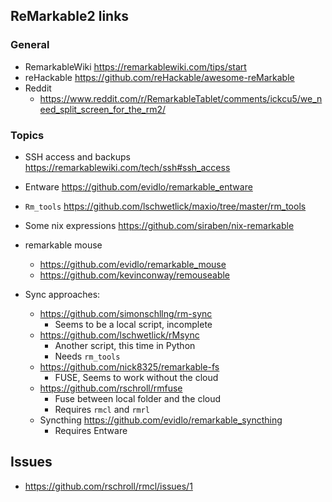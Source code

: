 
ReMarkable2 links
-----------------

### General

* RemarkableWiki https://remarkablewiki.com/tips/start
* reHackable https://github.com/reHackable/awesome-reMarkable
* Reddit
  - https://www.reddit.com/r/RemarkableTablet/comments/ickcu5/we_need_split_screen_for_the_rm2/

### Topics

* SSH access and backups https://remarkablewiki.com/tech/ssh#ssh_access
* Entware https://github.com/evidlo/remarkable_entware
* `Rm_tools` https://github.com/lschwetlick/maxio/tree/master/rm_tools

* Some nix expressions https://github.com/siraben/nix-remarkable

* remarkable mouse
  - https://github.com/evidlo/remarkable_mouse
  - https://github.com/kevinconway/remouseable

* Sync approaches:
  - https://github.com/simonschllng/rm-sync
    + Seems to be a local script, incomplete
  - https://github.com/lschwetlick/rMsync
    + Another script, this time in Python
    + Needs `rm_tools`
  - https://github.com/nick8325/remarkable-fs
    + FUSE, Seems to work without the cloud
  - https://github.com/rschroll/rmfuse
    + Fuse between local folder and the cloud
    + Requires `rmcl` and `rmrl`
  - Syncthing https://github.com/evidlo/remarkable_syncthing
    + Requires Entware


Issues
------

* https://github.com/rschroll/rmcl/issues/1
